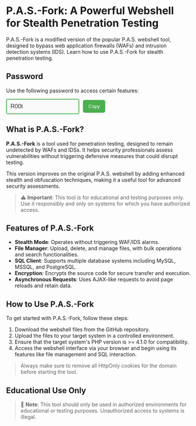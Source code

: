# P.A.S.-Fork: A Powerful Webshell for Stealth Penetration Testing

P.A.S.-Fork is a modified version of the popular P.A.S. webshell tool, designed to bypass web application firewalls (WAFs) and intrusion detection systems (IDS). Learn how to use P.A.S.-Fork for stealth penetration testing.

## Password
Use the following password to access certain features:

<div style="display: flex; align-items: center; gap: 10px; margin-top: 10px;">
    <input type="text" value="R00t" id="password" readonly onclick="this.select(); document.execCommand('copy');" style="padding:10px;border:2px solid #4CAF50;border-radius:5px;font-size:16px;width:200px;background-color:#f9f9f9;color:#333;transition:background-color 0.3s,border-color .3s">
    <button onclick="document.getElementById('password').select(); document.execCommand('copy');" style="padding:10px 15px;background-color:#4CAF50;color:#fff;border:none;border-radius:5px;cursor:pointer;transition:background-color .3s">Copy</button>
</div>

## What is P.A.S.-Fork?

**P.A.S.-Fork** is a tool used for penetration testing, designed to remain undetected by WAFs and IDSs. It helps security professionals assess vulnerabilities without triggering defensive measures that could disrupt testing.

This version improves on the original P.A.S. webshell by adding enhanced stealth and obfuscation techniques, making it a useful tool for advanced security assessments.

> ⚠️ **Important**: This tool is for educational and testing purposes only. Use it responsibly and only on systems for which you have authorized access.

## Features of P.A.S.-Fork

- **Stealth Mode**: Operates without triggering WAF/IDS alarms.
- **File Manager**: Upload, delete, and manage files, with bulk operations and search functionalities.
- **SQL Client**: Supports multiple database systems including MySQL, MSSQL, and PostgreSQL.
- **Encryption**: Encrypts the source code for secure transfer and execution.
- **Asynchronous Requests**: Uses AJAX-like requests to avoid page reloads and retain data.

## How to Use P.A.S.-Fork

To get started with P.A.S.-Fork, follow these steps:

1. Download the webshell files from the GitHub repository.
2. Upload the files to your target system in a controlled environment.
3. Ensure that the target system's PHP version is >= 4.1.0 for compatibility.
4. Access the webshell interface via your browser and begin using its features like file management and SQL interaction.

> Always make sure to remove all HttpOnly cookies for the domain before starting the tool.

## Educational Use Only

> 📘 **Note**: This tool should only be used in authorized environments for educational or testing purposes. Unauthorized access to systems is illegal.
